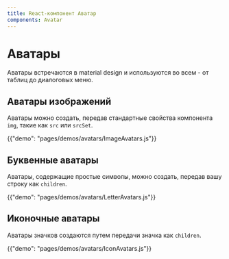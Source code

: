 ```yaml
---
title: React-компонент Аватар
components: Avatar
---
```


# Аватары

<p class="description">Аватары встречаются в material design и используются во всем - от таблиц до диалоговых меню.</p>

## Аватары изображений

Аватары можно создать, передав стандартные свойства компонента `img`, такие как `src` или `srcSet`.

{{"demo": "pages/demos/avatars/ImageAvatars.js"}}

## Буквенные аватары

Аватары, содержащие простые символы, можно создать, передав вашу строку как `children`.

{{"demo": "pages/demos/avatars/LetterAvatars.js"}}

## Иконочные аватары

Аватары значков создаются путем передачи значка как `children`.

{{"demo": "pages/demos/avatars/IconAvatars.js"}}

